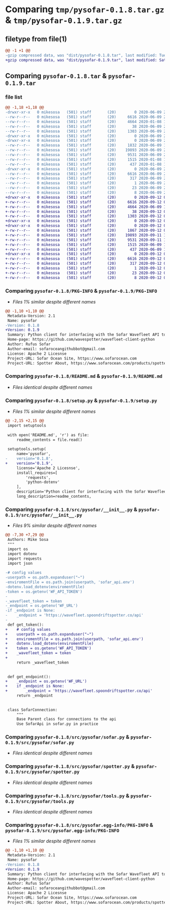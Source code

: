 # Comparing `tmp/pysofar-0.1.8.tar.gz` & `tmp/pysofar-0.1.9.tar.gz`

## filetype from file(1)

```diff
@@ -1 +1 @@
-gzip compressed data, was "dist/pysofar-0.1.8.tar", last modified: Tue Jun  9 23:36:49 2020, max compression
+gzip compressed data, was "dist/pysofar-0.1.9.tar", last modified: Sat Sep 12 00:53:26 2020, max compression
```

## Comparing `pysofar-0.1.8.tar` & `pysofar-0.1.9.tar`

### file list

```diff
@@ -1,18 +1,18 @@
-drwxr-xr-x   0 mikesosa   (501) staff       (20)        0 2020-06-09 23:36:49.000000 pysofar-0.1.8/
--rw-r--r--   0 mikesosa   (501) staff       (20)     6616 2020-06-09 23:36:49.000000 pysofar-0.1.8/PKG-INFO
--rw-r--r--   0 mikesosa   (501) staff       (20)     4664 2020-01-08 19:58:25.000000 pysofar-0.1.8/README.md
--rw-r--r--   0 mikesosa   (501) staff       (20)       38 2020-06-09 23:36:49.000000 pysofar-0.1.8/setup.cfg
--rw-r--r--   0 mikesosa   (501) staff       (20)     1303 2020-06-09 23:35:41.000000 pysofar-0.1.8/setup.py
-drwxr-xr-x   0 mikesosa   (501) staff       (20)        0 2020-06-09 23:36:49.000000 pysofar-0.1.8/src/
-drwxr-xr-x   0 mikesosa   (501) staff       (20)        0 2020-06-09 23:36:49.000000 pysofar-0.1.8/src/pysofar/
--rw-r--r--   0 mikesosa   (501) staff       (20)     1832 2020-06-09 18:49:29.000000 pysofar-0.1.8/src/pysofar/__init__.py
--rw-r--r--   0 mikesosa   (501) staff       (20)    19893 2020-06-09 23:00:11.000000 pysofar-0.1.8/src/pysofar/sofar.py
--rw-r--r--   0 mikesosa   (501) staff       (20)     9531 2020-06-09 23:00:11.000000 pysofar-0.1.8/src/pysofar/spotter.py
--rw-r--r--   0 mikesosa   (501) staff       (20)     1515 2020-01-08 19:58:25.000000 pysofar-0.1.8/src/pysofar/tools.py
--rw-r--r--   0 mikesosa   (501) staff       (20)      437 2020-01-08 19:58:25.000000 pysofar-0.1.8/src/pysofar/wavefleet_exceptions.py
-drwxr-xr-x   0 mikesosa   (501) staff       (20)        0 2020-06-09 23:36:49.000000 pysofar-0.1.8/src/pysofar.egg-info/
--rw-r--r--   0 mikesosa   (501) staff       (20)     6616 2020-06-09 23:36:49.000000 pysofar-0.1.8/src/pysofar.egg-info/PKG-INFO
--rw-r--r--   0 mikesosa   (501) staff       (20)      317 2020-06-09 23:36:49.000000 pysofar-0.1.8/src/pysofar.egg-info/SOURCES.txt
--rw-r--r--   0 mikesosa   (501) staff       (20)        1 2020-06-09 23:36:49.000000 pysofar-0.1.8/src/pysofar.egg-info/dependency_links.txt
--rw-r--r--   0 mikesosa   (501) staff       (20)       23 2020-06-09 23:36:49.000000 pysofar-0.1.8/src/pysofar.egg-info/requires.txt
--rw-r--r--   0 mikesosa   (501) staff       (20)        8 2020-06-09 23:36:49.000000 pysofar-0.1.8/src/pysofar.egg-info/top_level.txt
+drwxr-xr-x   0 mikesosa   (501) staff       (20)        0 2020-09-12 00:53:26.000000 pysofar-0.1.9/
+-rw-r--r--   0 mikesosa   (501) staff       (20)     6616 2020-09-12 00:53:26.000000 pysofar-0.1.9/PKG-INFO
+-rw-r--r--   0 mikesosa   (501) staff       (20)     4664 2020-06-09 18:58:48.000000 pysofar-0.1.9/README.md
+-rw-r--r--   0 mikesosa   (501) staff       (20)       38 2020-09-12 00:53:26.000000 pysofar-0.1.9/setup.cfg
+-rw-r--r--   0 mikesosa   (501) staff       (20)     1303 2020-09-12 00:51:46.000000 pysofar-0.1.9/setup.py
+drwxr-xr-x   0 mikesosa   (501) staff       (20)        0 2020-09-12 00:53:26.000000 pysofar-0.1.9/src/
+drwxr-xr-x   0 mikesosa   (501) staff       (20)        0 2020-09-12 00:53:26.000000 pysofar-0.1.9/src/pysofar/
+-rw-r--r--   0 mikesosa   (501) staff       (20)     1867 2020-09-12 00:50:17.000000 pysofar-0.1.9/src/pysofar/__init__.py
+-rw-r--r--   0 mikesosa   (501) staff       (20)    19893 2020-09-11 18:05:44.000000 pysofar-0.1.9/src/pysofar/sofar.py
+-rw-r--r--   0 mikesosa   (501) staff       (20)     9531 2020-09-11 18:05:44.000000 pysofar-0.1.9/src/pysofar/spotter.py
+-rw-r--r--   0 mikesosa   (501) staff       (20)     1515 2020-06-09 18:58:48.000000 pysofar-0.1.9/src/pysofar/tools.py
+-rw-r--r--   0 mikesosa   (501) staff       (20)      437 2020-06-09 18:58:48.000000 pysofar-0.1.9/src/pysofar/wavefleet_exceptions.py
+drwxr-xr-x   0 mikesosa   (501) staff       (20)        0 2020-09-12 00:53:26.000000 pysofar-0.1.9/src/pysofar.egg-info/
+-rw-r--r--   0 mikesosa   (501) staff       (20)     6616 2020-09-12 00:53:26.000000 pysofar-0.1.9/src/pysofar.egg-info/PKG-INFO
+-rw-r--r--   0 mikesosa   (501) staff       (20)      317 2020-09-12 00:53:26.000000 pysofar-0.1.9/src/pysofar.egg-info/SOURCES.txt
+-rw-r--r--   0 mikesosa   (501) staff       (20)        1 2020-09-12 00:53:26.000000 pysofar-0.1.9/src/pysofar.egg-info/dependency_links.txt
+-rw-r--r--   0 mikesosa   (501) staff       (20)       23 2020-09-12 00:53:26.000000 pysofar-0.1.9/src/pysofar.egg-info/requires.txt
+-rw-r--r--   0 mikesosa   (501) staff       (20)        8 2020-09-12 00:53:26.000000 pysofar-0.1.9/src/pysofar.egg-info/top_level.txt
```

### Comparing `pysofar-0.1.8/PKG-INFO` & `pysofar-0.1.9/PKG-INFO`

 * *Files 1% similar despite different names*

```diff
@@ -1,10 +1,10 @@
 Metadata-Version: 2.1
 Name: pysofar
-Version: 0.1.8
+Version: 0.1.9
 Summary: Python client for interfacing with the Sofar Wavefleet API to access Spotter Data
 Home-page: https://github.com/wavespotter/wavefleet-client-python
 Author: Rufus Sofar
 Author-email: sofaroceangithubbot@gmail.com
 License: Apache 2 Licesnse
 Project-URL: Sofar Ocean Site, https://www.sofarocean.com
 Project-URL: Spotter About, https://www.sofarocean.com/products/spotter
```

### Comparing `pysofar-0.1.8/README.md` & `pysofar-0.1.9/README.md`

 * *Files identical despite different names*

### Comparing `pysofar-0.1.8/setup.py` & `pysofar-0.1.9/setup.py`

 * *Files 1% similar despite different names*

```diff
@@ -2,15 +2,15 @@
 import setuptools
 
 with open('README.md', 'r') as file:
     readme_contents = file.read()
 
 setuptools.setup(
     name='pysofar',
-    version='0.1.8',
+    version='0.1.9',
     license='Apache 2 Licesnse',
     install_requires=[
         'requests',
         'python-dotenv'
     ],
     description='Python client for interfacing with the Sofar Wavefleet API to access Spotter Data',
     long_description=readme_contents,
```

### Comparing `pysofar-0.1.8/src/pysofar/__init__.py` & `pysofar-0.1.9/src/pysofar/__init__.py`

 * *Files 9% similar despite different names*

```diff
@@ -7,30 +7,29 @@
 Authors: Mike Sosa
 """
 import os
 import dotenv
 import requests
 import json
 
-# config values
-userpath = os.path.expanduser("~")
-enviromentFile = os.path.join(userpath, 'sofar_api.env')
-dotenv.load_dotenv(enviromentFile)
-token = os.getenv('WF_API_TOKEN')
-
-_wavefleet_token = token
-_endpoint = os.getenv('WF_URL')
-if _endpoint is None:
-    _endpoint = 'https://wavefleet.spoondriftspotter.co/api'
-
 def get_token():
+    # config values
+    userpath = os.path.expanduser("~")
+    enviromentFile = os.path.join(userpath, 'sofar_api.env')
+    dotenv.load_dotenv(enviromentFile)
+    token = os.getenv('WF_API_TOKEN')
+    _wavefleet_token = token
+
     return _wavefleet_token
 
 
 def get_endpoint():
+    _endpoint = os.getenv('WF_URL')
+    if _endpoint is None:
+        _endpoint = 'https://wavefleet.spoondriftspotter.co/api'
     return _endpoint
 
 
 class SofarConnection:
     """
     Base Parent class for connections to the api
     Use SofarApi in sofar.py in practice
```

### Comparing `pysofar-0.1.8/src/pysofar/sofar.py` & `pysofar-0.1.9/src/pysofar/sofar.py`

 * *Files identical despite different names*

### Comparing `pysofar-0.1.8/src/pysofar/spotter.py` & `pysofar-0.1.9/src/pysofar/spotter.py`

 * *Files identical despite different names*

### Comparing `pysofar-0.1.8/src/pysofar/tools.py` & `pysofar-0.1.9/src/pysofar/tools.py`

 * *Files identical despite different names*

### Comparing `pysofar-0.1.8/src/pysofar.egg-info/PKG-INFO` & `pysofar-0.1.9/src/pysofar.egg-info/PKG-INFO`

 * *Files 1% similar despite different names*

```diff
@@ -1,10 +1,10 @@
 Metadata-Version: 2.1
 Name: pysofar
-Version: 0.1.8
+Version: 0.1.9
 Summary: Python client for interfacing with the Sofar Wavefleet API to access Spotter Data
 Home-page: https://github.com/wavespotter/wavefleet-client-python
 Author: Rufus Sofar
 Author-email: sofaroceangithubbot@gmail.com
 License: Apache 2 Licesnse
 Project-URL: Sofar Ocean Site, https://www.sofarocean.com
 Project-URL: Spotter About, https://www.sofarocean.com/products/spotter
```

